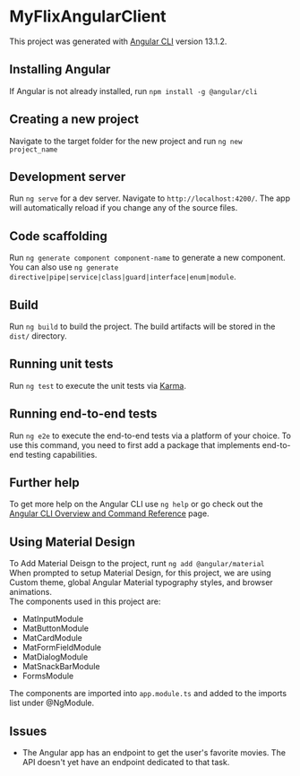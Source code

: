 # MyFlixAngularClient

This project was generated with [Angular CLI](https://github.com/angular/angular-cli) version 13.1.2.

## Installing Angular
If Angular is not already installed, run `npm install -g @angular/cli`

## Creating a new project
Navigate to the target folder for the new project and run `ng new project_name`

## Development server

Run `ng serve` for a dev server. Navigate to `http://localhost:4200/`. The app will automatically reload if you change any of the source files.

## Code scaffolding

Run `ng generate component component-name` to generate a new component. You can also use `ng generate directive|pipe|service|class|guard|interface|enum|module`.

## Build

Run `ng build` to build the project. The build artifacts will be stored in the `dist/` directory.

## Running unit tests

Run `ng test` to execute the unit tests via [Karma](https://karma-runner.github.io).

## Running end-to-end tests

Run `ng e2e` to execute the end-to-end tests via a platform of your choice. To use this command, you need to first add a package that implements end-to-end testing capabilities.

## Further help

To get more help on the Angular CLI use `ng help` or go check out the [Angular CLI Overview and Command Reference](https://angular.io/cli) page.

## Using Material Design
To Add Material Deisgn to the project, runt `ng add @angular/material`  
When prompted to setup Material Design, for this project, we are using Custom theme, global Angular Material typography styles, and browser animations.  
The components used in this project are:
- MatInputModule
- MatButtonModule
- MatCardModule
- MatFormFieldModule
- MatDialogModule
- MatSnackBarModule
- FormsModule

The components are imported into `app.module.ts` and added to the imports list under @NgModule.



## Issues
- The Angular app has an endpoint to get the user's favorite movies. The API doesn't yet have an endpoint dedicated to that task.